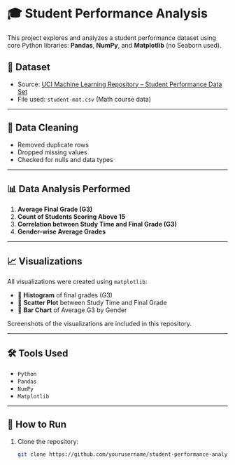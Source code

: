 # 🎓 Student Performance Analysis 
This project explores and analyzes a student performance dataset using core Python libraries: **Pandas**, **NumPy**, and **Matplotlib** (no Seaborn used).

## 📁 Dataset

- Source: [UCI Machine Learning Repository – Student Performance Data Set](https://archive.ics.uci.edu/ml/datasets/Student+Performance)
- File used: `student-mat.csv` (Math course data)

---

## 🧹 Data Cleaning

- Removed duplicate rows
- Dropped missing values
- Checked for nulls and data types

---

## 📊 Data Analysis Performed

1. **Average Final Grade (G3)**
2. **Count of Students Scoring Above 15**
3. **Correlation between Study Time and Final Grade (G3)**
4. **Gender-wise Average Grades**

---

## 📈 Visualizations

All visualizations were created using `matplotlib`:
- 📌 **Histogram** of final grades (G3)
- 📌 **Scatter Plot** between Study Time and Final Grade
- 📌 **Bar Chart** of Average G3 by Gender

Screenshots of the visualizations are included in this repository.

---

## 🛠️ Tools Used

- `Python`
- `Pandas`
- `NumPy`
- `Matplotlib`

---

## 🚀 How to Run

1. Clone the repository:
   ```bash
   git clone https://github.com/yourusername/student-performance-analysis.git
